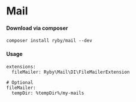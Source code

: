 Mail
=============

#### Download via composer

```
composer install ryby/mail --dev

```
#### Usage

```
extensions:
  fileMailer: Ryby\Mail\DI\FileMailerExtension

# Optional
fileMailer:
  tempDir: %tempDir%/my-mails

```
